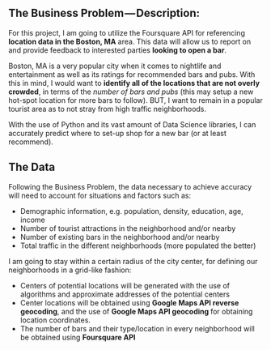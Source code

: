 <div class="section-inner sectionLayout--insetColumn">
<h2 name="fdbd" class="graf graf--h2 graf--leading">
<strong class="markup--strong markup--h2-strong">The Business Problem&#8202;—&#8202;Description:</strong></h2>
<p name="ca01" class="graf graf--p graf-after--h2">
For this project, I am going to utilize the Foursquare API for referencing 
<strong class="markup--strong markup--p-strong">location data in the Boston, MA</strong> area.
This data will allow us to report on and provide feedback to interested parties 
<strong class="markup--strong markup--p-strong">looking to open a bar</strong>.</p>
<p name="9c9a" class="graf graf--p graf-after--p">Boston, MA is a very popular city when it comes to nightlife and 
entertainment as well as its ratings for recommended bars and pubs. With this in mind, 
I would want to <strong class="markup--strong markup--p-strong">identify all of the locations that are not overly 
crowded</strong>, in terms of the <em class="markup--em markup--p-em">number of bars and pubs</em> 
(this may setup a new hot-spot location for more bars to follow). BUT, I want to remain in a popular 
tourist area as to not stray from high traffic neighborhoods.</p>
<p name="ee85" class="graf graf--p graf-after--p">
With the use of Python and its vast amount of Data Science libraries, I can accurately predict where to set-up 
shop for a new bar (or at least recommend).</p>
<h2 name="24c2" class="graf graf--h2 graf-after--p">The Data</h2>
<p name="7ed6" class="graf graf--p graf-after--h2">Following the Business Problem, the data necessary to achieve 
accuracy will need to account for situations and factors such as:</p>
<ul class="postList">
<li name="d00f" class="graf graf--li graf-after--p">Demographic information, e.g. population, density, education, 
age, income</li>
<li name="2ee1" class="graf graf--li graf-after--li">Number of tourist attractions in the neighborhood 
and/or nearby</li>
<li name="6356" class="graf graf--li graf-after--li">Number of existing bars in the neighborhood
and/or nearby</li>
<li name="7a32" class="graf graf--li graf-after--li">Total traffic in the different neighborhoods (more populated 
the better)</li>
</ul>
<p name="3a94" class="graf graf--p graf-after--li">I am going to stay within a certain radius of the city center, 
for defining our neighborhoods in a grid-like fashion:</p>
<ul class="postList">
<li name="629f" class="graf graf--li graf-after--p">Centers of potential locations will be generated with the use
 of algorithms and approximate addresses of the potential centers</li>
 <li name="f13f" class="graf graf--li graf-after--li">Center locations will be obtained using 
 <strong class="markup--strong markup--li-strong">Google Maps API reverse geocoding</strong>, and the use of 
 <strong class="markup--strong markup--li-strong">Google Maps API geocoding </strong>for obtaining location 
 coordinates.</li>
 <li name="ae03" class="graf graf--li graf-after--li graf--trailing">The number of bars and their 
 type/location in every neighborhood will be obtained using <strong class="markup--strong markup--li-strong">Foursquare
 API</strong></li>
 </ul>
 </div>